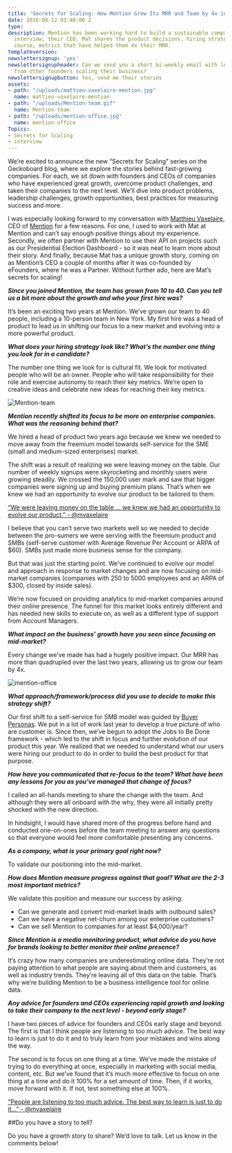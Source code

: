```yaml
---
title: 'Secrets for Scaling: How Mention Grew Its MRR and Team by 4x in 2 Years'
date: 2016-08-12 03:40:00 Z
type: 
description: Mention has been working hard to build a sustainable company. In this
  interview, their CEO, Mat shares the product decisions, hiring strategies, and of
  course, metrics that have helped them 4x their MRR.
templateversion: 
newslettersignup: 'yes'
newslettersignupheader: Can we send you a short bi-weekly email with lessons learned
  from other founders scaling their business?
newslettersignupbutton: Yes, send me their stories
assets:
- path: "/uploads/mattieu-vaxelaire-mention.jpg"
  name: mattieu-vaxelaire-mention
- path: "/uploads/Mention-team.gif"
  name: Mention-team
- path: "/uploads/mention-office.jpg"
  name: mention-office
Topics:
- Secrets for Scaling
- interview
---
```


We’re excited to announce the new “Secrets for Scaling” series on the Geckoboard blog, where we explore the stories behind fast-growing companies. For each, we sit down with founders and CEOs of companies who have experienced great growth, overcome product challenges, and taken their companies to the next level. We’ll dive into product problems, leadership challenges, growth opportunities, best practices for measuring success and more. 

I was especially looking forward to my conversation with <a href="https://twitter.com/mvaxelaire" target="_blank">Matthieu Vaxelaire</a>, CEO of <a href="https://mention.com/en/" target="_blank">Mention</a> for a few reasons. For one, I used to work with Mat at Mention and can’t say enough positive things about my experience. Secondly, we often partner with Mention to use their API on projects such as our Presidential Election Dashboard - so it was neat to learn more about their story. And finally, because Mat has a unique growth story, coming on as Mention’s CEO a couple of months after it was co-founded by eFounders, where he was a Partner. Without further ado, here are Mat’s secrets for scaling!

***Since you joined Mention, the team has grown from 10 to 40. Can you tell us a bit more about the growth and who your first hire was?***

It’s been an exciting two years at Mention. We’ve grown our team to 40 people, including a 10-person team in New York. My first hire was a head of product to lead us in shifting our focus to a new market and evolving into a more powerful product. 

***What does your hiring strategy look like? What’s the number one thing you look for in a candidate?***

The number one thing we look for is cultural fit. We look for motivated people who will be an owner. People who will take responsibility for their role and exercise autonomy to reach their key metrics. We’re open to creative ideas and celebrate new ideas for reaching their key metrics.

![Mention-team](/uploads/Mention-team.gif) 

***Mention recently shifted its focus to be more on enterprise companies. What was the reasoning behind that?*** 

We hired a head of product two years ago because we knew we needed to move away from the freemium model towards self-service for the SME (small and medium-sized enterprises) market. 

The shift was a result of realizing we were leaving money on the table. Our number of weekly signups were skyrocketing and monthly users were growing steadily. We crossed the 150,000 user mark and saw that bigger companies were signing up and buying premium plans. That’s when we knew we had an opportunity to evolve our product to be tailored to them. 

<a href="https://twitter.com/intent/tweet?text=%22We were leaving money on the table … we knew we had an opportunity to evolve our product.%22 - @mvaxelaire %7C http://buff.ly/2aNNLQw;source=webclient" target="_blank" alt="Share this quote" title="Share this quote" class="blockquote-shareable">
<span class="blockquote-shareable-quote">“We were leaving money on the table … we knew we had an opportunity to evolve our product." - @mvaxelaire
</span>
<span class="blockquote-shareable-button"><i class="blockquote-shareable-button-inner"></i></span>
<cite></cite>
</a>

I believe that you can’t serve two markets well so we needed to decide between the pro-sumers we were serving with the freemium product and SMBs (self-serve customer with Average Revenue Per Account or ARPA of $60). SMBs just made more business sense for the company. 

But that was just the starting point. We’ve continued to evolve our model and approach in response to market changes and are now focusing on mid-market companies (companies with 250 to 5000 employees and an ARPA of $300, closed by inside sales). 

We’re now focused on providing analytics to mid-market companies around their online presence. The funnel for this market looks entirely different and has needed new skills to execute on, as well as a different type of support from Account Managers. 

***What impact on the business’ growth have you seen since focusing on mid-market?*** 

Every change we’ve made has had a hugely positive impact. Our MRR has more than quadrupled over the last two years, allowing us to grow our team by 4x. 

![mention-office](/uploads/mention-office.jpg) 

***What approach/framework/process did you use to decide to make this strategy shift?*** 

Our first shift to a self-service for SMB model was guided by <a href="https://www.geckoboard.com/blog/buyer-personas/" target="_blank">Buyer Personas</a>. We put in a lot of work last year to develop a true picture of who are customer is. Since then, we’ve begun to adopt the Jobs to Be Done framework - which led to the shift in focus and further evolution of our product this year. We realized that we needed to understand what our users were hiring our product to do in order to build the best product for that purpose. 

***How have you communicated that re-focus to the team? What have been any lessons for you as you've managed that change of focus?***

I called an all-hands meeting to share the change with the team. And although they were all onboard with the why, they were all initially pretty shocked with the new direction. 

In hindsight, I would have shared more of the progress before hand and conducted one-on-ones before the team meeting to answer any questions so that everyone would feel more comfortable presenting any concerns. 

***As a company, what is your primary goal right now?*** 

To validate our positioning into the mid-market. 

***How does Mention measure progress against that goal? What are the 2-3 most important metrics?*** 

We validate this position and measure our success by asking:

* Can we generate and convert mid-market leads with outbound sales? 
* Can we have a negative net-churn among our enterprise customers?
* Can we sell Mention to companies for at least $4,000/year?

***Since Mention is a media monitoring product, what advice do you have for brands looking to better monitor their online presence?***

It’s crazy how many companies are underestimating online data. They’re not paying attention to what people are saying about them and customers, as well as industry trends. They’re leaving all of this data on the table. That’s why we’re building Mention to be a business intelligence tool for online data. 

***Any advice for founders and CEOs experiencing rapid growth and looking to take their company to the next level - beyond early stage?*** 

I have two pieces of advice for founders and CEOs early stage and beyond. The first is that I think people are listening to too much advice. The best way to learn is just to do it and to truly learn from your mistakes and wins along the way. 

The second is to focus on one thing at a time. We’ve made the mistake of trying to do everything at once, especially in marketing with social media, content, etc. But we’ve found that it’s much more effective to focus on one thing at a time and do it 100% for a set amount of time. Then, if it works, move forward with it. If not, test something else at 100%. 

<a href="https://twitter.com/intent/tweet?text=%22People are listening to too much advice. The best way to learn is just to do it…%22 - @mvaxelaire %7C http://buff.ly/2aNNLQw;source=webclient" target="_blank" alt="Share this quote" title="Share this quote" class="blockquote-shareable">
<span class="blockquote-shareable-quote">“People are listening to too much advice. The best way to learn is just to do it…” - @mvaxelaire
</span>
<span class="blockquote-shareable-button"><i class="blockquote-shareable-button-inner"></i></span>
<cite></cite>
</a>

##Do you have a story to tell?

Do you have a growth story to share? We’d love to talk. Let us know in the comments below!
